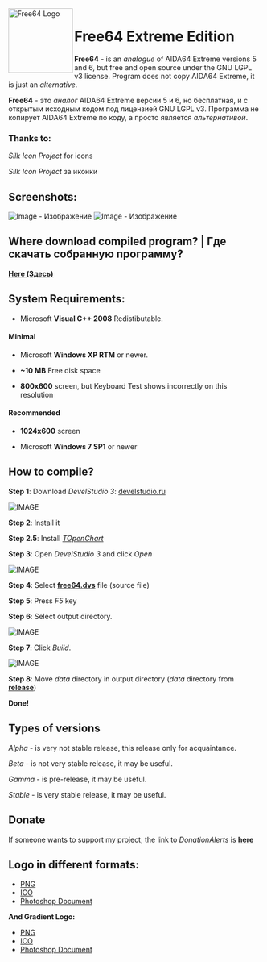 <img width="128" height="128" align="left" alt="Free64 Logo" src="https://github.com/emil0911/free64/blob/master/free64-logo.png">   

# Free64 Extreme Edition

**Free64** - is an *analogue* of AIDA64 Extreme versions 5 and 6, but free and open source under the GNU LGPL v3 license.
Program does not copy AIDA64 Extreme, it is just an *alternative*.

**Free64** - это *аналог* AIDA64 Extreme версии 5 и 6, но бесплатная, и с открытым исходным кодом под лицензией GNU LGPL v3.
Программа не копирует AIDA64 Extreme по коду, а просто является *альтернативой*.

### Thanks to:
*Silk Icon Project* for icons

*Silk Icon Project* за иконки

## Screenshots:

![Image - Изображение](https://raw.githubusercontent.com/emil0911/free64/master/screen1.png?raw=true "Screenshot")
![Image - Изображение](https://raw.githubusercontent.com/emil0911/free64/master/screen2.png?raw=true "Screenshot")

## Where download compiled program? | Где скачать собранную программу?

[**Here (Здесь)**](https://github.com/emil0911/free64/releases)

## System Requirements:
+ Microsoft **Visual C++ 2008** Redistibutable.

#### Minimal
  + Microsoft **Windows XP RTM** or newer. 
  
  + **~10 MB** Free disk space
  
  + **800x600** screen, but Keyboard Test shows incorrectly on this resolution

#### Recommended
  + **1024x600** screen
  
  + Microsoft **Windows 7 SP1** or newer

## How to compile?

**Step 1**: Download *DevelStudio 3*: [develstudio.ru](http://develstudio.ru)

![IMAGE](screens/how_to_start/1.png?raw=true)

**Step 2**: Install it

**Step 2.5**: Install *[TOpenChart](https://github.com/emil0911/openChart)*

**Step 3**: Open *DevelStudio 3* and click *Open*

![IMAGE](screens/how_to_start/2.png?raw=true)

**Step 4**: Select **[free64.dvs](free64.dvs?raw=true)** file (source file)

**Step 5**: Press *F5* key

**Step 6**: Select output directory.

![IMAGE](screens/how_to_start/3.png?raw=true)

**Step 7**: Click *Build*.

![IMAGE](screens/how_to_start/4.png?raw=true)

**Step 8**: Move *data* directory in output directory (*data* directory from **[release](https://github.com/emil0911/free64/releases)**)

**Done!**

## Types of versions

*Alpha* - is very not stable release, this release only for acquaintance.

*Beta* - is not very stable release, it may be useful.

*Gamma* - is pre-release, it may be useful.

*Stable* - is very stable release, it may be useful.

## Donate
If someone wants to support my project, the link to *DonationAlerts* is [**here**](https://donationalerts.com/r/emildalalyan)

## Logo in different formats:
  - [PNG](https://github.com/emil0911/free64/blob/master/free64-logo.png?raw=true)
  - [ICO](https://github.com/emil0911/free64/blob/master/free64-logo.ico?raw=true)
  - [Photoshop Document](https://github.com/emil0911/free64/blob/master/free64-logo.psd?raw=true)
  
**And Gradient Logo:**
  - [PNG](https://github.com/emil0911/free64/blob/master/free64-gradient-logo.png?raw=true)
  - [ICO](https://github.com/emil0911/free64/blob/master/free64-gradient-logo.ico?raw=true)
  - [Photoshop Document](https://github.com/emil0911/free64/blob/master/free64-gradient-logo.psd?raw=true)
